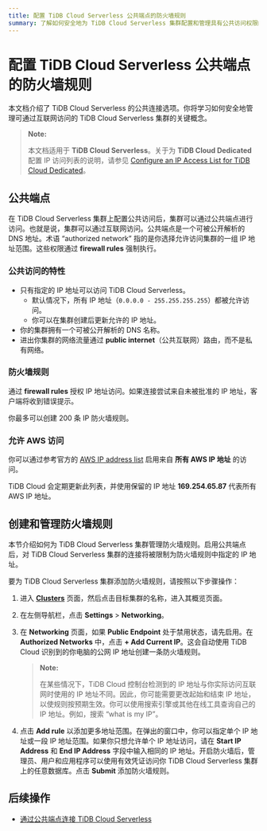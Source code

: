 ```yaml
---
title: 配置 TiDB Cloud Serverless 公共端点的防火墙规则
summary: 了解如何安全地为 TiDB Cloud Serverless 集群配置和管理具有公共访问权限的防火墙规则。
---
```


# 配置 TiDB Cloud Serverless 公共端点的防火墙规则

本文档介绍了 TiDB Cloud Serverless 的公共连接选项。你将学习如何安全地管理可通过互联网访问的 TiDB Cloud Serverless 集群的关键概念。

> **Note:**
>
> 本文档适用于 **TiDB Cloud Serverless**。关于为 **TiDB Cloud Dedicated** 配置 IP 访问列表的说明，请参见 [Configure an IP Access List for TiDB Cloud Dedicated](/tidb-cloud/configure-ip-access-list.md)。

## 公共端点

在 TiDB Cloud Serverless 集群上配置公共访问后，集群可以通过公共端点进行访问。也就是说，集群可以通过互联网访问。公共端点是一个可被公开解析的 DNS 地址。术语 “authorized network” 指的是你选择允许访问集群的一组 IP 地址范围。这些权限通过 **firewall rules** 强制执行。

### 公共访问的特性

- 只有指定的 IP 地址可以访问 TiDB Cloud Serverless。  
    - 默认情况下，所有 IP 地址（`0.0.0.0 - 255.255.255.255`）都被允许访问。  
    - 你可以在集群创建后更新允许的 IP 地址。  
- 你的集群拥有一个可被公开解析的 DNS 名称。  
- 进出你集群的网络流量通过 **public internet**（公共互联网）路由，而不是私有网络。

### 防火墙规则

通过 **firewall rules** 授权 IP 地址访问。如果连接尝试来自未被批准的 IP 地址，客户端将收到错误提示。

你最多可以创建 200 条 IP 防火墙规则。

### 允许 AWS 访问

你可以通过参考官方的 [AWS IP address list](https://docs.aws.amazon.com/vpc/latest/userguide/aws-ip-ranges.html) 启用来自 **所有 AWS IP 地址** 的访问。

TiDB Cloud 会定期更新此列表，并使用保留的 IP 地址 **169.254.65.87** 代表所有 AWS IP 地址。

## 创建和管理防火墙规则

本节介绍如何为 TiDB Cloud Serverless 集群管理防火墙规则。启用公共端点后，对 TiDB Cloud Serverless 集群的连接将被限制为防火墙规则中指定的 IP 地址。

要为 TiDB Cloud Serverless 集群添加防火墙规则，请按照以下步骤操作：

1. 进入 [**Clusters**](https://tidbcloud.com/project/clusters) 页面，然后点击目标集群的名称，进入其概览页面。

2. 在左侧导航栏，点击 **Settings** > **Networking**。

3. 在 **Networking** 页面，如果 **Public Endpoint** 处于禁用状态，请先启用。在 **Authorized Networks** 中，点击 **+ Add Current IP**。这会自动使用 TiDB Cloud 识别到的你电脑的公网 IP 地址创建一条防火墙规则。

    > **Note:**
    >
    > 在某些情况下，TiDB Cloud 控制台检测到的 IP 地址与你实际访问互联网时使用的 IP 地址不同。因此，你可能需要更改起始和结束 IP 地址，以使规则按预期生效。你可以使用搜索引擎或其他在线工具查询自己的 IP 地址。例如，搜索 “what is my IP”。

4. 点击 **Add rule** 以添加更多地址范围。在弹出的窗口中，你可以指定单个 IP 地址或一段 IP 地址范围。如果你只想允许单个 IP 地址访问，请在 **Start IP Address** 和 **End IP Address** 字段中输入相同的 IP 地址。开启防火墙后，管理员、用户和应用程序可以使用有效凭证访问你 TiDB Cloud Serverless 集群上的任意数据库。点击 **Submit** 添加防火墙规则。

## 后续操作

- [通过公共端点连接 TiDB Cloud Serverless](/tidb-cloud/connect-via-standard-connection-serverless.md)